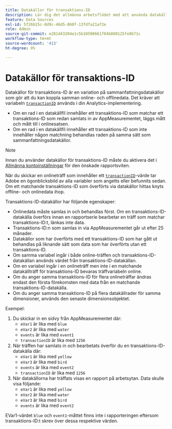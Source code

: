 ```yaml
---
title: Datakällor för transaktions-ID
description: Lär dig det allmänna arbetsflödet med att använda datakällor för transaktions-ID.
feature: Data Sources
exl-id: 5f26b15c-8d9c-46d5-860f-13fdfa21af2e
role: Admin
source-git-commit: e281d43204e1c5b10508661f04b880125fe8671c
workflow-type: tm+mt
source-wordcount: '413'
ht-degree: 0%

---
```


# Datakällor för transaktions-ID

Datakällor för transaktions-ID är en variation på sammanfattningsdatakällor som gör att du kan koppla samman online- och offlinedata. Det kräver att variabeln [`transactionID`](/help/implement/vars/page-vars/transactionid.md) används i din Analytics-implementering.

* Om en rad i en datakällfil innehåller ett transaktions-ID som matchar ett transaktions-ID som redan samlats in av AppMeasurementet, läggs mått och mått till i onlinesatsen.
* Om en rad i en datakällfil innehåller ett transaktions-ID som inte innehåller någon matchning behandlas raden på samma sätt som sammanfattningsdatakällor.

>[!NOTE]
>
>Innan du använder datakällor för transaktions-ID måste du aktivera det i [Allmänna kontoinställningar](/help/admin/admin/c-manage-report-suites/c-edit-report-suites/general/general-acct-settings-admin.md) för den önskade rapportsviten.

När du skickar en onlineträff som innehåller ett [`transactionID`](/help/implement/vars/page-vars/transactionid.md)-värde tar Adobe en ögonblicksbild av alla variabler som angetts eller befunnits sedan. Om ett matchande transaktions-ID som överförts via datakällor hittas knyts offline- och onlinedata ihop.

Transaktions-ID-datakällor har följande egenskaper:

* Onlinedata måste samlas in och behandlas först. Om en transaktions-ID-datakälla överförs innan en rapportserie bearbetar en träff som matchar transaktions-ID:t, länkas inte data.
* Transaktions-ID:n som samlas in via AppMeasurementet går ut efter 25 månader.
* Datakällor som har överförts med ett transaktions-ID som har gått ut behandlas på liknande sätt som data som har överförts utan ett transaktions-ID.
* Om samma variabel ingår i både online-träffen och transaktions-ID-datakällan används värdet från transaktions-ID-datakällan.
* Om en variabel ingår i en onlineträff men inte i en matchande datakällträff för transaktions-ID bevaras träffvariabeln online.
* Om du anger samma transaktions-ID för flera onlineträffar ändras endast den första förekomsten med data från en matchande transaktions-ID-datakälla.
* Om du anger samma transaktions-ID på flera datakällrader för samma dimensioner, används den senaste dimensionsobjektet.

Exempel:

1. Du skickar in en sidvy från AppMeasurementet där:
   * `eVar1` är lika med `blue`
   * `eVar2` är lika med `water`
   * `events` är lika med `event1`
   * `transactionID` är lika med `1256`
2. När träffen har samlats in och bearbetats överför du en transaktions-ID-datakälla där:
   * `eVar1` är lika med `yellow`
   * `eVar3` är lika med `bird`
   * `events` är lika med `event2`
   * `transactionID` är lika med `1256`
3. När datakällorna har träffats visas en rapport på arbetsytan. Data skulle visa följande:
   * `eVar1` är lika med `yellow`
   * `eVar2` är lika med `water`
   * `eVar3` är lika med `bird`
   * `events` är lika med `event2`

EVar1-värdet `blue` och `event1`-måttet finns inte i rapporteringen eftersom transaktions-ID:t skrev över dessa respektive värden.
